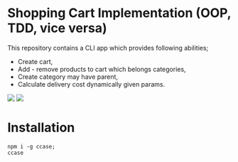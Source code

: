 # Shopping Cart Implementation (OOP, TDD, vice versa)

This repository contains a CLI app which provides following abilities;
* Create cart,
* Add - remove products to cart which belongs categories,
* Create category may have parent,
* Calculate delivery cost dynamically given params.

![](./assets/case.gif)
![](./assets/codeCoverage.gif)

# Installation

```
npm i -g ccase;
ccase
```
